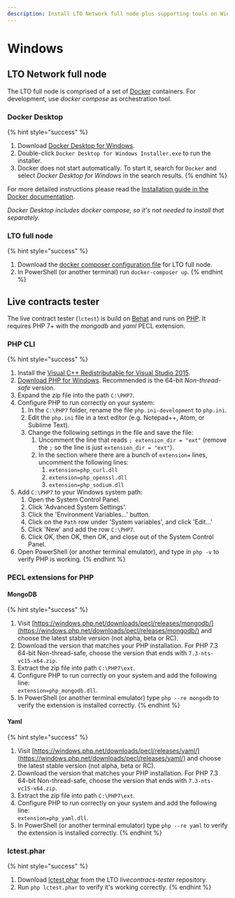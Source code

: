 ```yaml
---
description: Install LTO Network full node plus supporting tools on Windows 10.
---
```


# Windows

## LTO Network full node

The LTO full node is comprised of a set of [Docker](https://www.docker.com) containers. For development, use _docker compose_ as orchestration tool.

### Docker Desktop

{% hint style="success" %}
1. Download [Docker Desktop for Windows](https://hub.docker.com/editions/community/docker-ce-desktop-windows).
2. Double-click `Docker Desktop for Windows Installer.exe` to run the installer.
3. Docker does not start automatically. To start it, search for `Docker` and select _Docker Desktop for Windows_ in the search results.
{% endhint %}

For more detailed instructions please read the [Installation guide in the Docker documentation](https://docs.docker.com/docker-for-windows/install/).

_Docker Desktop includes docker compose, so it's not needed to install that separately._

### LTO full node

{% hint style="success" %}
1. Download the [docker composer configuration file](https://raw.githubusercontent.com/legalthings/lto-deepdive/master/docker/dev/docker-compose.yml) for LTO full node.
2. In PowerShell (or another terminal) run `docker-composer up`.
{% endhint %}

## Live contracts tester

The live contract tester (`lctest`) is build on [Behat](http://behat.org/en/latest/) and runs on [PHP](https://php.net). It requires PHP 7+ with the  _mongodb_ and _yaml_ PECL extension.

### PHP CLI

{% hint style="success" %}
1. Install the [Visual C++ Redistributable for Visual Studio 2015](http://www.microsoft.com/en-us/download/details.aspx?id=48145).
2. [Download PHP for Windows](https://windows.php.net/download/). Recommended is the 64-bit _Non-thread-safe_ version.
3. Expand the zip file into the path `C:\PHP7`.
4. Configure PHP to run correctly on your system:
   1. In the `C:\PHP7` folder, rename the file `php.ini-development` to `php.ini`.
   2. Edit the `php.ini` file in a text editor (e.g. Notepad++, Atom, or Sublime Text).
   3. Change the following settings in the file and save the file:
      1. Uncomment the line that reads `; extension_dir = "ext"` (remove the `;` so the line is just `extension_dir = "ext"`).
      2. In the section where there are a bunch of `extension=` lines, uncomment the following lines:
         1. `extension=php_curl.dll`
         2. `extension=php_openssl.dll`
         3. `extension=php_sodium.dll`
5. Add `C:\PHP7` to your Windows system path:
   1. Open the System Control Panel.
   2. Click 'Advanced System Settings'.
   3. Click the 'Environment Variables...' button.
   4. Click on the `Path` row under 'System variables', and click 'Edit...'
   5. Click 'New' and add the row `C:\PHP7`.
   6. Click OK, then OK, then OK, and close out of the System Control Panel.
6. Open PowerShell (or another terminal emulator), and type in `php -v` to verify PHP is working.
{% endhint %}

### PECL extensions for PHP

#### MongoDB

{% hint style="success" %}
1. Visit [https://windows.php.net/downloads/pecl/releases/mongodb/](https://windows.php.net/downloads/pecl/releases/mongodb/) and choose the latest stable version (not alpha, beta or RC).
2. Download the version that matches your PHP installation. For PHP 7.3 64-bit Non-thread-safe, choose the version that ends with `7.3-nts-vc15-x64.zip`.
3. Extract the zip file into path `C:\PHP7\ext`.
4. Configure PHP to run correctly on your system and add the following line:\
   `extension=php_mongodb.dll`.
5. In PowerShell (or another terminal emulator) type `php --re mongodb` to verify the extension is installed correctly.
{% endhint %}

#### Yaml

{% hint style="success" %}
1. Visit [https://windows.php.net/downloads/pecl/releases/yaml/](https://windows.php.net/downloads/pecl/releases/yaml/) and choose the latest stable version (not alpha, beta or RC).
2. Download the version that matches your PHP installation. For PHP 7.3 64-bit Non-thread-safe, choose the version that ends with `7.3-nts-vc15-x64.zip`.
3. Extract the zip file into path `C:\PHP7\ext`.
4. Configure PHP to run correctly on your system and add the following line:\
   `extension=php_yaml.dll`.
5. In PowerShell (or another terminal emulator) type `php --re yaml` to verify the extension is installed correctly.
{% endhint %}

### lctest.phar

{% hint style="success" %}
1. Download [lctest.phar](https://github.com/legalthings/livecontracts-tester/raw/master/lctest.phar) from the LTO _livecontracs-tester_ repository.
2. Run `php lctest.phar` to verify it's working correctly.
{% endhint %}

